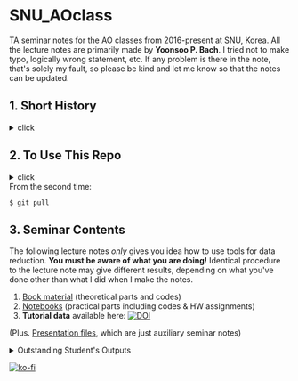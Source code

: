 # SNU_AOclass
TA seminar notes for the AO classes from 2016-present at SNU, Korea. All the lecture notes are primarily made by **Yoonsoo P. Bach**. I tried not to make typo, logically wrong statement, etc. If any problem is there in the note, that's solely my fault, so please be kind and let me know so that the notes can be updated.


## 1. Short History
<details><summary>click</summary>
<p>

| Semester    | Instructor                  | TA                                         |
| ----------- | --------------------------- | ------------------------------------------ |
| 2020 Spring | professor Masateru Ishiguro | Jooyeon Geem, Yoonsoo P. Bach (unofficial) |
| 2019 Fall   | professor Masateru Ishiguro | Hangbin Jo, Yoonsoo P. Bach (unofficial)   |
| 2019 Spring | professor Masateru Ishiguro | Sunho Jin, Yoonsoo P. Bach (unofficial)    |
| 2018 Fall   | professor Masateru Ishiguro | Sunho Jin, Yoonsoo P. Bach (unofficial)    |
| 2018 Spring | professor Masateru Ishiguro | Sunho Jin, Yoonsoo P. Bach (unofficial)    |
| 2017 Fall   | professor Masateru Ishiguro | Yoonsoo P. Bach (& Da-Eun Kang)            |
| 2017 Spring | professor Masateru Ishiguro | Yoonsoo P. Bach (& Na-Eun Shin)            |
| 2016 Fall   | professor Masateru Ishiguro | Yoonsoo P. Bach                            |

- In 2020: The name of the repo changed (Jan). All previous repos (2017, 2018) are **archived** (Jan).
- In 2019: Made this repo.
- In 2018: Made GitHub repo [link](https://github.com/ysBach/AO_2018). Many documents changed from ipynb to md.
- In 2017: Made GitHub repo [AO_2017](https://github.com/ysBach/AO_2017) and [website](https://ysbach.github.io/AO_2017/).
- In 2016: No GitHub, but just MS Word-based lecture notes of PyRAF.
</p>
</details>



## 2. To Use This Repo

<details><summary>click</summary>
<p>
You may have your preferences to use this repo. One of the possible suggestions is to clone/fork this repo and pull regularly to keep updated:

```
$ cd <Where you want to download this lecture note>
```

For the first time only:

```
$ git clone https://github.com/ysBach/SNU_AOclass.git
```
</p>
</details>
From the second time:

```
$ git pull
```



## 3. Seminar Contents

The following lecture notes *only* gives you idea how to use tools for data reduction. **You must be aware of what you are doing!** Identical procedure to the lecture note may give different results, depending on what you've done other than what I did when I make the notes.

1. [Book material](Books/) (theoretical parts and codes)
2. [Notebooks](https://ysbach.github.io/SNU_AOpython/index.html) (practical parts including codes & HW assignments)
3. **Tutorial data** available here: [![DOI](https://zenodo.org/badge/DOI/10.5281/zenodo.7871080.svg)](https://doi.org/10.5281/zenodo.7871080)

(Plus. [Presentation files](ppt), which are just auxiliary seminar notes)




<details><summary>Outstanding Student's Outputs</summary>
<p>

* Jiyong Youn (@hletrd)
  * [spectools](https://github.com/hletrd/spectools): long-slit spectral analysis (class of 2017)
  * [PyPreprocessor](https://github.com/hletrd/PyPreprocessor): preprocessor in CLI (class of 2017)
*

</p>
</details>


[![ko-fi](https://ko-fi.com/img/githubbutton_sm.svg)](https://ko-fi.com/E1E1HAMV5)